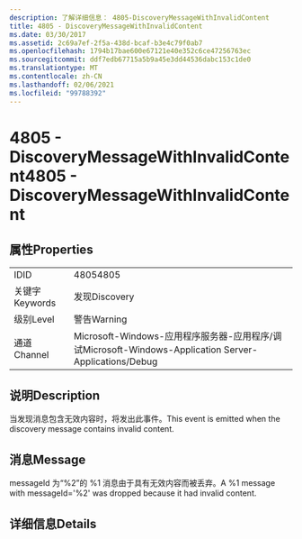 ```yaml
---
description: 了解详细信息： 4805-DiscoveryMessageWithInvalidContent
title: 4805 - DiscoveryMessageWithInvalidContent
ms.date: 03/30/2017
ms.assetid: 2c69a7ef-2f5a-438d-bcaf-b3e4c79f0ab7
ms.openlocfilehash: 1794b17bae600e67121e40e352c6ce47256763ec
ms.sourcegitcommit: ddf7edb67715a5b9a45e3dd44536dabc153c1de0
ms.translationtype: MT
ms.contentlocale: zh-CN
ms.lasthandoff: 02/06/2021
ms.locfileid: "99788392"
---
```

# <a name="4805---discoverymessagewithinvalidcontent"></a><span data-ttu-id="99631-103">4805 - DiscoveryMessageWithInvalidContent</span><span class="sxs-lookup"><span data-stu-id="99631-103">4805 - DiscoveryMessageWithInvalidContent</span></span>

## <a name="properties"></a><span data-ttu-id="99631-104">属性</span><span class="sxs-lookup"><span data-stu-id="99631-104">Properties</span></span>  
  
|||  
|-|-|  
|<span data-ttu-id="99631-105">ID</span><span class="sxs-lookup"><span data-stu-id="99631-105">ID</span></span>|<span data-ttu-id="99631-106">4805</span><span class="sxs-lookup"><span data-stu-id="99631-106">4805</span></span>|  
|<span data-ttu-id="99631-107">关键字</span><span class="sxs-lookup"><span data-stu-id="99631-107">Keywords</span></span>|<span data-ttu-id="99631-108">发现</span><span class="sxs-lookup"><span data-stu-id="99631-108">Discovery</span></span>|  
|<span data-ttu-id="99631-109">级别</span><span class="sxs-lookup"><span data-stu-id="99631-109">Level</span></span>|<span data-ttu-id="99631-110">警告</span><span class="sxs-lookup"><span data-stu-id="99631-110">Warning</span></span>|  
|<span data-ttu-id="99631-111">通道</span><span class="sxs-lookup"><span data-stu-id="99631-111">Channel</span></span>|<span data-ttu-id="99631-112">Microsoft-Windows-应用程序服务器-应用程序/调试</span><span class="sxs-lookup"><span data-stu-id="99631-112">Microsoft-Windows-Application Server-Applications/Debug</span></span>|  
  
## <a name="description"></a><span data-ttu-id="99631-113">说明</span><span class="sxs-lookup"><span data-stu-id="99631-113">Description</span></span>  

 <span data-ttu-id="99631-114">当发现消息包含无效内容时，将发出此事件。</span><span class="sxs-lookup"><span data-stu-id="99631-114">This event is emitted when the discovery message contains invalid content.</span></span>  
  
## <a name="message"></a><span data-ttu-id="99631-115">消息</span><span class="sxs-lookup"><span data-stu-id="99631-115">Message</span></span>  

 <span data-ttu-id="99631-116">messageId 为“%2”的 %1 消息由于具有无效内容而被丢弃。</span><span class="sxs-lookup"><span data-stu-id="99631-116">A %1 message with messageId='%2' was dropped because it had invalid content.</span></span>  
  
## <a name="details"></a><span data-ttu-id="99631-117">详细信息</span><span class="sxs-lookup"><span data-stu-id="99631-117">Details</span></span>
